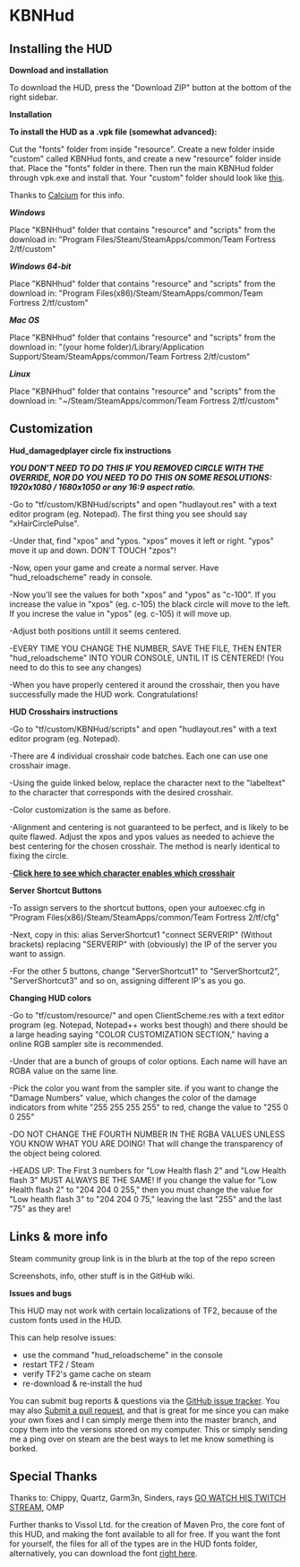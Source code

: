 # KBNHud

## Installing the HUD

**Download and installation**

To download the HUD, press the "Download ZIP" button at the bottom of the right sidebar.

**Installation**

__To install the HUD as a .vpk file (somewhat advanced):__

Cut the "fonts" folder from inside "resource". Create a new folder inside "custom" called KBNHud fonts, and create a new "resource" folder inside that. Place the "fonts" folder in there. Then run the main KBNHud folder through vpk.exe and install that. Your "custom" folder should look like [this](http://i.imgur.com/WewuqEH.png).

Thanks to [Calcium](http://steamcommunity.com/id/TheCalcium) for this info.

***Windows***

Place "KBNHhud" folder that contains "resource" and "scripts" from the download in: "Program Files/Steam/SteamApps/common/Team Fortress 2/tf/custom"

***Windows 64-bit***

Place "KBNHhud" folder that contains "resource" and "scripts" from the download in: "Program Files(x86)/Steam/SteamApps/common/Team Fortress 2/tf/custom"

***Mac OS***

Place "KBNHhud" folder that contains "resource" and "scripts" from the download in: "(your home folder)/Library/Application Support/Steam/SteamApps/common/Team Fortress 2/tf/custom"

***Linux***

Place "KBNHhud" folder that contains "resource" and "scripts" from the download in: "~/Steam/SteamApps/common/Team Fortress 2/tf/custom"


## Customization


**Hud_damagedplayer circle fix instructions**

***YOU DON'T NEED TO DO THIS IF YOU REMOVED CIRCLE WITH THE OVERRIDE, NOR DO YOU NEED TO DO THIS ON SOME RESOLUTIONS: 1920x1080 / 1680x1050 or any 16:9 aspect ratio.***

-Go to "tf/custom/KBNHud/scripts" and open "hudlayout.res" with a text editor program (eg. Notepad). The first thing you 
see should say "xHairCirclePulse".

-Under that, find "xpos" and "ypos. "xpos" moves it left or right. "ypos" move it up and down. DON'T TOUCH "zpos"! 

-Now, open your game and create a normal server. Have "hud_reloadscheme" ready in console. 

-Now you'll see the values for both "xpos" and "ypos" as "c-100". If you increase the value in "xpos" (eg. c-105) the black circle will move to the left. If you increse the value in "ypos" (eg. c-105) it will move up.

-Adjust both positions untill it seems centered. 

-EVERY TIME YOU CHANGE THE NUMBER, SAVE THE FILE, THEN ENTER "hud_reloadscheme" INTO YOUR CONSOLE, UNTIL IT IS CENTERED! (You need to do this to see any changes)

-When you have properly centered it around the crosshair, then you have successfully made the HUD work. Congratulations!



**HUD Crosshairs instructions**

-Go to "tf/custom/KBNHud/scripts" and open "hudlayout.res" with a text editor program (eg. Notepad). 

-There are 4 individual crosshair code batches. Each one can use one crosshair image.

-Using the guide linked below, replace the character next to the "labeltext" to the character that corresponds with the desired crosshair.

-Color customization is the same as before.

-Alignment and centering is not guaranteed to be perfect, and is likely to be quite flawed. Adjust the xpos and ypos values as needed to achieve the best centering for the chosen crosshair. The method is nearly identical to fixing the circle.

-__[Click here to see which character enables which crosshair](https://dl.dropboxusercontent.com/u/21833101/crosshairsv3.png)__


**Server Shortcut Buttons**

-To assign servers to the shortcut buttons, open your autoexec.cfg in "Program Files(x86)/Steam/SteamApps/common/Team Fortress 2/tf/cfg"

-Next, copy in this: alias ServerShortcut1 "connect SERVERIP" (Without brackets) replacing "SERVERIP" with (obviously) the IP of the server you want to assign. 

-For the other 5 buttons, change "ServerShortcut1" to "ServerShortcut2", "ServerShortcut3" and so on, assigning different IP's as you go.



**Changing HUD colors**

-Go to "tf/custom/resource/" and open ClientScheme.res with a text editor program (eg. Notepad, Notepad++ works best though) and there should be a large heading saying "COLOR CUSTOMIZATION SECTION," having a online RGB sampler site is recommended.

-Under that are a bunch of groups of color options. Each name will have an RGBA value on the same line. 

-Pick the color you want from the sampler site. if you want to change the "Damage Numbers" value, which changes the color of the damage indicators from white "255 255 255 255" to red, change the value to "255 0 0 255"

-DO NOT CHANGE THE FOURTH NUMBER IN THE RGBA VALUES UNLESS YOU KNOW WHAT YOU ARE DOING! That will change the transparency of the object being colored.

-HEADS UP: The First 3 numbers for "Low Health flash 2" and "Low Health flash 3" MUST ALWAYS BE THE SAME! If you change the value for "Low Health flash 2" to "204 204 0 255," then you must change the value for "Low health flash 3" to "204 204 0 75," leaving the last "255" and the last "75" as they are!



## Links & more info

Steam community group link is in the blurb at the top of the repo screen

Screenshots, info, other stuff is in the GitHub wiki.

**Issues and bugs**

This HUD may not work with certain localizations of TF2, because of the custom fonts used in the HUD.

This can help resolve issues:
* use the command "hud_reloadscheme" in the console
* restart TF2 / Steam
* verify TF2's game cache on steam
* re-download & re-install the hud

You can submit bug reports & questions via the [GitHub issue tracker](https://github.com/Jotunn/KBNHud/issues).
You may also [Submit a pull request](https://github.com/Jotunn/KBNHud/pulls), and that is great for me since you can make your own fixes and I can simply merge them into the master branch, and copy them into the versions stored on my computer.
This or simply sending me a ping over on steam are the best ways to let me know something is borked.


## Special Thanks      
		
Thanks to: Chippy, Quartz, Garm3n, Sinders, rays [GO WATCH HIS TWITCH STREAM](http://www.twitch.tv/raysfire), OMP  

Further thanks to Vissol Ltd. for the creation of Maven Pro, the core font of this HUD, and making the font available to all for free. If you want the font for yourself, the files for all of the types are in the HUD fonts folder, alternatively, you can download the font [right here](http://vissol.co.uk/mavenpro/).
